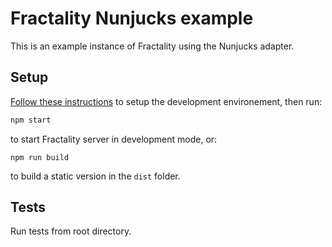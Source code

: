 # Fractality Nunjucks example

This is an example instance of Fractality using the Nunjucks adapter.

## Setup

[Follow these instructions](https://github.com/frctl/fractal#development) to setup the development environement, then run:

```bash
npm start
```

to start Fractality server in development mode, or:

```
npm run build
```

to build a static version in the `dist` folder.

## Tests

Run tests from root directory.

